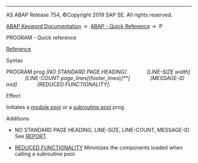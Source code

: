   

* * *

AS ABAP Release 754, ©Copyright 2019 SAP SE. All rights reserved.

[ABAP Keyword Documentation](javascript:call_link\('abenabap.htm'\)) →  [ABAP - Quick Reference](javascript:call_link\('abenabap_shortref.htm'\)) →  P

PROGRAM - Quick reference

[Reference](javascript:call_link\('abapprogram.htm'\))

Syntax

PROGRAM prog *\[*NO STANDARD PAGE HEADING*\]*
             *\[*LINE-SIZE width*\]*
             *\[*LINE-COUNT page\_lines*\[*(footer\_lines)*\]**\]*
             *\[*MESSAGE-ID mid*\]*
             *\[*REDUCED FUNCTIONALITY*\]*.

Effect

Initiates a [module pool](javascript:call_link\('abenmodul_pool_glosry.htm'\) "Glossary Entry") or a [subroutine pool](javascript:call_link\('abensubroutine_pool_glosry.htm'\) "Glossary Entry") prog.

Additions

-   NO STANDARD PAGE HEADING, LINE-SIZE, LINE-COUNT, MESSAGE-ID
    See [REPORT](javascript:call_link\('abapreport_shortref.htm'\)).
    
-   [REDUCED FUNCTIONALITY](javascript:call_link\('abapprogram.htm'\))
    Minimizes the components loaded when calling a subroutine pool.